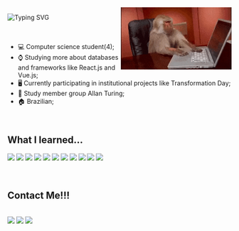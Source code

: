 <img height ="140" leight="150" src="pro.gif" align="right">

<a href="https://git.io/typing-svg"><img src="https://readme-typing-svg.demolab.com?font=Fira+Code&pause=1000&color=F7F7F7&width=435&lines=Bem+vindos+ao+meu+perfil!!!;Welcome+to+my+profile!!!" align="left" alt="Typing SVG" /></a><br>
<br>
<br>

- 💻 Computer science student(4);
- ⌚️ Studying more about databases and frameworks like React.js and Vue.js;
- 🖥️ Currently participating in institutional projects like Transformation Day;
- 📄 Study member group Allan Turing;
- 🏠 Brazilian;

<br>

## What I learned...

<div>
<img height="40" leight="50" src="https://cdn.jsdelivr.net/gh/devicons/devicon/icons/javascript/javascript-original.svg" />
<img height="40" leight="50" src="https://cdn.jsdelivr.net/gh/devicons/devicon/icons/nodejs/nodejs-original.svg" />
<img height="40" leight="50" src="https://cdn.jsdelivr.net/gh/devicons/devicon/icons/sequelize/sequelize-original.svg" />
<img height="40" leight="50" src="https://cdn.jsdelivr.net/gh/devicons/devicon/icons/python/python-original.svg" />
<img height="40" leight="50" src="https://cdn.jsdelivr.net/gh/devicons/devicon/icons/vuejs/vuejs-original.svg" />
<img height="40" leight="50" src="https://cdn.jsdelivr.net/gh/devicons/devicon/icons/linux/linux-original.svg" />
<img height="40" leight="50" src="https://cdn.jsdelivr.net/gh/devicons/devicon/icons/mysql/mysql-original.svg" />
<img height="40" leight="50" src="https://cdn.jsdelivr.net/gh/devicons/devicon/icons/unity/unity-original.svg" />
<img height="40" leight="50 "src="https://cdn.jsdelivr.net/gh/devicons/devicon/icons/oracle/oracle-original.svg" />
<img height="40" leight="50" src="https://cdn.jsdelivr.net/gh/devicons/devicon/icons/amazonwebservices/amazonwebservices-original.svg" />
<img src="https://cdn.jsdelivr.net/gh/devicons/devicon/icons/react/react-original-wordmark.svg" />


<br>

<br>
<br>


</div>


<div style="display: inline_block">

## Contact Me!!!

<br><a href="https://www.linkedin.com/in/yan-marques-de-lima-29b520236/" target="blank"><img src="https://img.shields.io/badge/LinkedIn-0077B5?style=for-the-badge&logo=linkedin&logoColor=white"></a>
<a href="mailto:yanmlima27@gmail.com" target="blank"><img src="https://img.shields.io/badge/Gmail-D14836?style=for-the-badge&logo=gmail&logoColor=white"></a>
<a href="https://www.instagram.com/yanwannaplay/?hl=en" target="blank"><img src="https://img.shields.io/badge/Instagram-E4405F?style=for-the-badge&logo=instagram&logoColor=white"></a>


</div>
